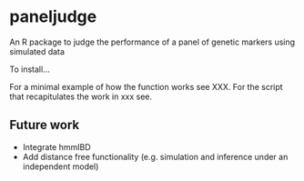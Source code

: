 # paneljudge
An R package to judge the performance of a panel of genetic markers using simulated data

To install... 

For a minimal example of how the function works see XXX. 
For the script that recapitulates the work in xxx see. 

## Future work

- Integrate hmmIBD
- Add distance free functionality (e.g. simulation and inference under an independent model)
